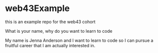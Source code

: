 # web43Example
this is an example repo for the web43 cohort


What is your name, why do you want to learn to code

My name is Jenna Anderson and I want to learn to code so I can pursue a fruitful career that I am actually interested in. 